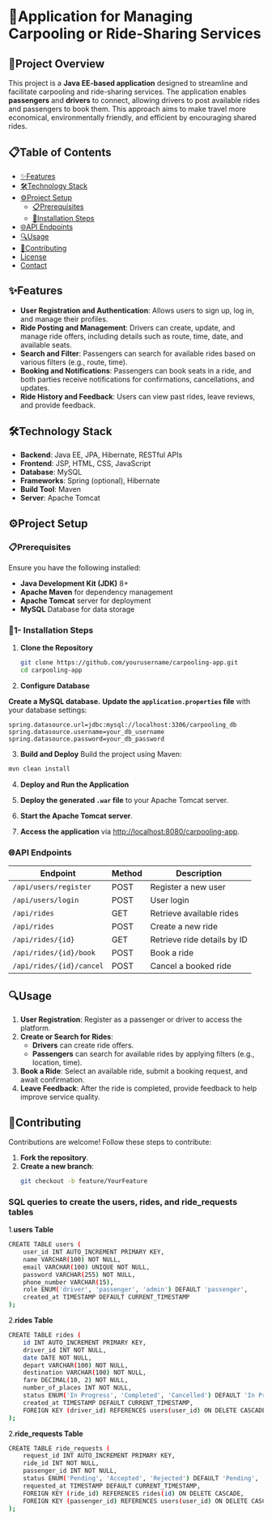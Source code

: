 # 🚗Application for Managing Carpooling or Ride-Sharing Services

## 📖Project Overview
This project is a **Java EE-based application** designed to streamline and facilitate carpooling and ride-sharing services. The application enables **passengers** and **drivers** to connect, allowing drivers to post available rides and passengers to book them. This approach aims to make travel more economical, environmentally friendly, and efficient by encouraging shared rides.

## 📋Table of Contents
- [✨Features](#features)
- [🛠️Technology Stack](#technology-stack)
- [⚙️Project Setup](#project-setup)
  - [📋Prerequisites](#prerequisites)
  - [🚀Installation Steps](#installation-steps)
- [🌐API Endpoints](#api-endpoints)
- [🔍Usage](#usage)
- [🤝Contributing](#contributing)
- [License](#license)
- [Contact](#contact)

## ✨Features
- **User Registration and Authentication**: Allows users to sign up, log in, and manage their profiles.
- **Ride Posting and Management**: Drivers can create, update, and manage ride offers, including details such as route, time, date, and available seats.
- **Search and Filter**: Passengers can search for available rides based on various filters (e.g., route, time).
- **Booking and Notifications**: Passengers can book seats in a ride, and both parties receive notifications for confirmations, cancellations, and updates.
- **Ride History and Feedback**: Users can view past rides, leave reviews, and provide feedback.

## 🛠️Technology Stack
- **Backend**: Java EE, JPA, Hibernate, RESTful APIs
- **Frontend**: JSP, HTML, CSS, JavaScript
- **Database**: MySQL
- **Frameworks**: Spring (optional), Hibernate
- **Build Tool**: Maven
- **Server**: Apache Tomcat

## ⚙️Project Setup

### 📋Prerequisites
Ensure you have the following installed:
- **Java Development Kit (JDK)** 8+
- **Apache Maven** for dependency management
- **Apache Tomcat** server for deployment
- **MySQL** Database for data storage

### 🚀1- Installation Steps

1. **Clone the Repository**
   ```bash
   git clone https://github.com/yourusername/carpooling-app.git
   cd carpooling-app
2. **Configure Database**

 **Create a MySQL database.**
 **Update the `application.properties` file** with your database settings:

   ```properties
   spring.datasource.url=jdbc:mysql://localhost:3306/carpooling_db
   spring.datasource.username=your_db_username
   spring.datasource.password=your_db_password
````

3. **Build and Deploy**
Build the project using Maven:
```bash
mvn clean install
````

4. **Deploy and Run the Application**

1.  **Deploy the generated `.war` file** to your Apache Tomcat server.
2.  **Start the Apache Tomcat server**.
3.  **Access the application** via [http://localhost:8080/carpooling-app](http://localhost:8080/carpooling-app).

### 🌐API Endpoints

| Endpoint                 | Method | Description                       |
|--------------------------|--------|-----------------------------------|
| `/api/users/register`    | POST   | Register a new user               |
| `/api/users/login`       | POST   | User login                        |
| `/api/rides`             | GET    | Retrieve available rides          |
| `/api/rides`             | POST   | Create a new ride                 |
| `/api/rides/{id}`        | GET    | Retrieve ride details by ID       |
| `/api/rides/{id}/book`   | POST   | Book a ride                       |
| `/api/rides/{id}/cancel` | POST   | Cancel a booked ride              |

## 🔍Usage

1. **User Registration**: Register as a passenger or driver to access the platform.
2. **Create or Search for Rides**:
   - **Drivers** can create ride offers.
   - **Passengers** can search for available rides by applying filters (e.g., location, time).
3. **Book a Ride**: Select an available ride, submit a booking request, and await confirmation.
4. **Leave Feedback**: After the ride is completed, provide feedback to help improve service quality.

## 🤝Contributing

Contributions are welcome! Follow these steps to contribute:

1. **Fork the repository**.
2. **Create a new branch**:
   ```bash
   git checkout -b feature/YourFeature

### SQL queries to create the users, rides, and ride_requests tables

1.**users Table**
```bash
CREATE TABLE users (
    user_id INT AUTO_INCREMENT PRIMARY KEY,
    name VARCHAR(100) NOT NULL,
    email VARCHAR(100) UNIQUE NOT NULL,
    password VARCHAR(255) NOT NULL,
    phone_number VARCHAR(15),
    role ENUM('driver', 'passenger', 'admin') DEFAULT 'passenger',
    created_at TIMESTAMP DEFAULT CURRENT_TIMESTAMP
);
```

2.**rides Table**
```bash
CREATE TABLE rides (
    id INT AUTO_INCREMENT PRIMARY KEY,
    driver_id INT NOT NULL,
    date DATE NOT NULL,
    depart VARCHAR(100) NOT NULL,
    destination VARCHAR(100) NOT NULL,
    fare DECIMAL(10, 2) NOT NULL,
    number_of_places INT NOT NULL,
    status ENUM('In Progress', 'Completed', 'Cancelled') DEFAULT 'In Progress',
    created_at TIMESTAMP DEFAULT CURRENT_TIMESTAMP,
    FOREIGN KEY (driver_id) REFERENCES users(user_id) ON DELETE CASCADE
);
```

2.**ride_requests Table**
```bash
CREATE TABLE ride_requests (
    request_id INT AUTO_INCREMENT PRIMARY KEY,
    ride_id INT NOT NULL,
    passenger_id INT NOT NULL,
    status ENUM('Pending', 'Accepted', 'Rejected') DEFAULT 'Pending',
    requested_at TIMESTAMP DEFAULT CURRENT_TIMESTAMP,
    FOREIGN KEY (ride_id) REFERENCES rides(id) ON DELETE CASCADE,
    FOREIGN KEY (passenger_id) REFERENCES users(user_id) ON DELETE CASCADE
);

```

